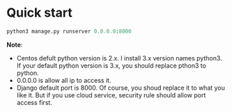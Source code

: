 # Quick start

```python
python3 manage.py runserver 0.0.0.0:8000
```

**Note**:
- Centos defult python version is 2.x. I install 3.x version names python3. If your default python version is 3.x, you should replace pthon3 to python.
- 0.0.0.0 is allow all ip to access it.
- Django default port is 8000. Of course, you shoud replace it to what you like it. But if you use cloud service, security rule should allow port access first. 
